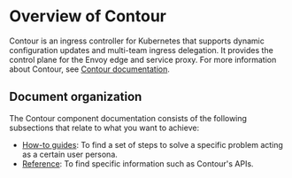 # Overview of Contour

Contour is an ingress controller for Kubernetes that supports dynamic configuration 
updates and multi-team ingress delegation. 
It provides the control plane for the Envoy edge and service proxy. 
For more information about Contour, see [Contour documentation](https://projectcontour.io/docs/1.24/).

## <a id="doc-org"></a> Document organization

The Contour component documentation consists of the following subsections that relate to what you want to achieve:

- [How-to guides](how-to-guides/index.hbs.md): To find a set of steps to solve
  a specific problem acting as a certain user persona.
- [Reference](reference/index.hbs.md): To find specific information such as
  Contour's APIs.